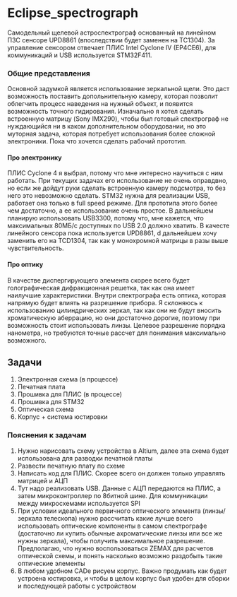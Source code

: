# Eclipse_spectrograph
 Самодельный щелевой астроспектрограф основанный на линейном ПЗС сенсоре UPD8861 (впоследствии будет заменен на TC1304). За управление сенсором отвечает ПЛИС Intel Cyclone IV (EP4CE6), для коммуникаций и USB используется STM32F411.
 
### Общие представления
 Основной задумкой является использование зеркальной щели. Это даст возможность поставить допольнительную камеру, которая позволит облегчить процесс наведения на нужный объект, и появится возможность точного гидирования. Изначально я хотел сделать встроенную матрицу (Sony IMX290), чтобы был готовый спектрограф не нуждающийся ни в каком дополнительном оборудовании, но это муторная задача, которая потребует использования более сложной электроники. Пока что хочется сделать рабочий прототип.

#### Про электронику
 ПЛИС Cyclone 4 я выбрал, потому что мне интересно научиться с ним работать. При текущих задачах его использование не очень оправдвно, но если же дойдут руки сделать встроенную камеру подсмотра, то без него это невозможно сделать. STM32 нужна для реализации USB, работает она только в full speed режиме. Для прототипа этого более чем достаточно, а ее использование очень простое. В дальнейшем планирую использовать USB3300, потому что, мне кажется, что максимальных 80МБ/с доступных по USB 2.0 должно хватить. В качесте линейного сенсора пока используется UPD8861, d дальнейшем хочу заменить его на TCD1304, так как у монохромной матрицы в разы выше чувствительность.

#### Про оптику
 В качестве диспергирующего элемента скорее всего будет голографическая дифракционная решетка, так как она имеет наилучшие характеристики. Внутри спектрографа есть оптика, которая напрямую будет влиять на разрешение прибора. Я склоняюсь к использованию цилиндрических зеркал, так как они не будут вносить хроматическую аберрацию, но они достаточно дорогие, поэтому при возможность стоит использовать линзы. Целевое разрешение порядка нанометра, но требуются точные рассчет для понимания максимально возможного.

 
## Задачи
1) Электронная схема (в процессе)
2) Печатная плата
3) Прошивка для ПЛИС (в процессе)
4) Прошивка для STM32
5) Оптическая схема
6) Корпус + система юстировки

### Пояснения к задачам
1) Нужно нарисовать схему устройства в Altium, далее эта схема будет использована для разводки печатной платы
2) Развести печатную плату по схеме
3) Написать код для ПЛИС. Скорее всего он должен только управлять матрицей и АЦП
4) Тут надо реализовать USB. Данные с АЦП передаются на ПЛИС, а затем микроконтроллер по 8битной шине. Для коммуникации между микросхемами используется SPI
5) При условии идеального первичного оптического элемента (линзы/зеркала телескопа) нужно рассчитать какие лучше всего использовать оптические компоненты в самом спектрографе (достаточно ли купить обычные ахроматические линзы или все же нужны зеркала), чтобы получить максимальное разрешение. Предполагаю, что нужно воспользоваться ZEMAX для расчетов оптической схемы, и понять насколько возможно раздобыть такие оптические элементы
6) В любом удобном CADе рисуем корпус. Важно продумать как будет устроена юстировка, и чтобы в целом корпус был удобен для сборки и последующей работы с устройством
